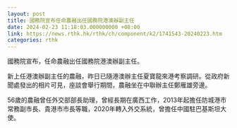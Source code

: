 ```yaml
---
layout: post
title: 國務院宣布任命農融出任國務院港澳辦副主任
date: 2024-02-23 11:18:03.000000000 +08:00
link: https://news.rthk.hk/rthk/ch/component/k2/1741543-20240223.htm
categories: rthk
---
```


國務院宣布，任命農融出任國務院港澳辦副主任。

新上任港澳辦副主任的農融，昨日已隨港澳辦主任夏寶龍來港考察調研。從政府新聞處發出的相片可見，座談會舉行期間，農融坐在中聯辦主任鄭雁雄旁邊。

56歲的農融曾任外交部部長助理，曾經長期在廣西工作，2013年起擔任防城港市常務副市長、貴港市市長等職，2020年轉入外交系統，曾擔任中國駐巴基斯坦大使。
